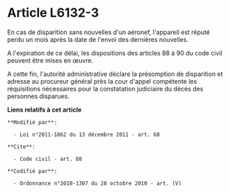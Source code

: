 # Article L6132-3

En cas de disparition sans nouvelles d'un aéronef, l'appareil est réputé perdu un mois après la date de l'envoi des dernières
nouvelles. 

A l'expiration de ce délai, les dispositions des articles 88 à 90 du code civil peuvent être mises en œuvre. 

A cette fin, l'autorité administrative déclare la présomption de disparition et adresse au procureur général près la cour
d'appel compétente les réquisitions nécessaires pour la constatation judiciaire du décès des personnes disparues.

**Liens relatifs à cet article**

	**Modifié par**:

	  - Loi n°2011-1862 du 13 décembre 2011 - art. 68

	**Cite**:

	  - Code civil - art. 88

	**Codifié par**:

	  - Ordonnance n°2010-1307 du 28 octobre 2010 - art. (V)
